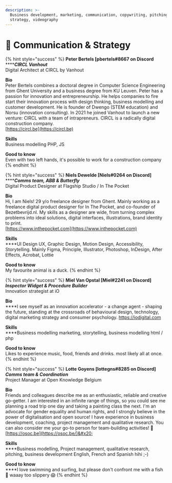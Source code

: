 ```yaml
---
description: >-
  Business development, marketing, communication, copywriting, pitching,
  strategy, videography
---
```


# 🦄 Communication & Strategy

{% hint style="success" %}
**Peter Bertels \[pbertels#8667 on Discord**\
****_**CIRCL Vanhout**_\
Digital Architect at CIRCL by Vanhout

**Bio**\
Peter Bertels combines a doctoral degree in Computer Science Engineering from Ghent University and a business degree from KU Leuven. Peter has a passion for innovation and entrepreneurship. He helps companies to fire start their innovation process with design thinking, business modelling and customer development. He is founder of Dwengo (STEM education) and Norsu (innovation consulting). In 2021 he joined Vanhout to launch a new venture: CIRCL with a team of intrapreneurs. CIRCL is a radically digital construction company.\
[https://circl.be](https://circl.be)

**Skills**\
Business modelling PHP, JS

**Good to know**\
Even with two left hands, it's possible to work for a construction company
{% endhint %}

{% hint style="success" %}
**Niels Dewelde \[Niels#0264 on Discord]**\
****_**Comms team, ABB & Butterfly**_\
Digital Product Designer at Flagship Studio / In The Pocket

**Bio**\
Hi, I am Niels! 29 y/o freelance designer from Ghent. Mainly working as a freelance digital product designer for In The Pocket, and co-founder of Bezetbevrijd.nl. My skills as a designer are wide, from turning complex problems into ideal solutions, digital interfaces, illustrations, brand identity to print.\
[https://www.inthepocket.com](https://www.inthepocket.com)

**Skills**\
****UI Design UX, Graphic Design, Motion Design, Accessibility, Storytelling. Mainly Figma, Principle, Illustrator, Photoshop, InDesign, After Effects, Acrobat, Lottie

**Good to know**\
My favourite animal is a duck.
{% endhint %}

{% hint style="success" %}
**Miel Van Opstal \[Miel#2241 on Discord]**\
_**Inspector Widget & Procedure Builder**_\
Innovation strategist at iO

**Bio**\
****I see myself as an innovation accelerator - a change agent - shaping the future, standing at the crossroads of behavioural design, technology, digital marketing strategy and consumer psychology. https://iodigital.com

**Skills**\
****Business modelling marketing, storytelling, business modelling html / php

**Good to know**\
Likes to experience music, food, friends and drinks. most likely all at once.
{% endhint %}

{% hint style="success" %}
**Lotte Goyens \[lottegns#8285 on Discord]**\
_**Comms team & Coordination**_\
Project Manager at Open Knowledge Belgium

**Bio**\
Friends and colleagues describe me as an enthusiastic, reliable and creative go-getter. I am interested in an infinite range of things, so you could see me planning a road trip one day and taking a painting class the next. I'm an advocate for gender equality and human rights, and I strongly believe in the power of digitalisation and open source! I have experience in business development, coaching, project management and qualitative research. You can also consider me your go-to person for team-building activities! 🕺\
[https://osoc.be](https://osoc.be/)&#x20;

**Skills**\
****Business modelling, Project management, qualitative research, pitching, business development English, French and Spanish hihi ;-)

**Good to know**\
****I love swimming and surfing, but please don't confront me with a fish 🐠 waaay too slippery 😱
{% endhint %}
